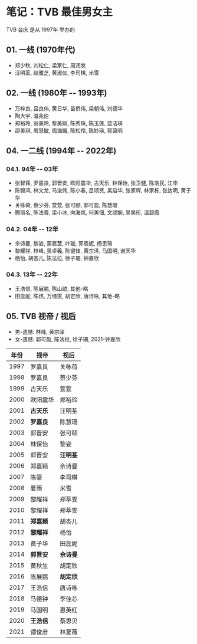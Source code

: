 # 笔记：TVB 最佳男女主

TVB 台庆 是从 1997年 举办的

## 01. 一线 (1970年代)

+ 郑少秋, 刘松仁, 梁家仁, 周润发
+ 汪明荃, 赵雅芝, 黄淑仪, 李司棋, 米雪

## 02. 一线 (1980年 -- 1993年)

+ 万梓良, 吕良伟, 黄日华, 苗侨伟, 梁朝伟, 刘德华
+ 陶大宇, 温兆伦
+ 郑裕玲, 翁美玲, 黎美娴, 陈秀珠, 陈玉莲, 蓝洁瑛
+ 邵美琪, 周慧敏, 周海媚, 陈松伶, 陈妙瑛, 郭蔼明

## 04. 一二线 (1994年 -- 2022年)

### 04.1. 94年 -- 03年

+ 张智霖, 罗嘉良, 郭晋安, 欧阳震华, 古天乐, 林保怡, 张卫健, 陈浩民, 江华
+ 陈锦鸿, 林文龙, 马浚伟, 陈小春, 吕颂贤, 吴启华, 张家辉, 林家栋, 张达明, 黄子华
+ 关咏荷, 蔡少芬, 萱萱, 张可颐, 郭可盈, 陈慧珊
+ 腾丽名, 陈法蓉, 梁小冰, 向海岚, 何美佃, 文颂娴, 吴美珩, 温碧霞

### 04.2. 04年 -- 12年

+ 佘诗曼, 黎姿, 蒙嘉慧, 叶璇, 郭羨妮, 杨思琦
+ 黎耀祥, 林峰, 吴卓羲, 陈键锋, 黄宗泽, 马国明, 谢天华
+ 杨怡, 胡杏儿, 陈法拉, 徐子珊, 钟嘉欣

### 04.3. 13年 -- 22年

+ 王浩信, 陈展鹏, 陈山聪, 其他-略
+ 田蕊妮, 陈炜, 万绮雯, 胡定欣, 唐诗咏, 其他-略

## 05. TVB 视帝 / 视后

+ 男-遗憾: 林峰, 黄宗泽
+ 女-遗憾: 郭可盈, 陈法拉, 徐子珊, 2021-钟嘉欣

|年份|视帝|视后|
|--|--|--|
|1997|罗嘉良|关咏荷|
|1998|罗嘉良|蔡少芬|
|1999|古天乐|萱萱|
|2000|欧阳震华|郑裕玲|
|2001|**古天乐**|汪明荃|
|2002|**罗嘉良**|陈慧珊|
|2003|郭晋安|张可颐|
|2004|林保怡|黎姿|
|2005|郭晋安|**汪明荃**|
|2006|郑嘉颖|佘诗曼|
|2007|陈豪|李司棋|
|2008|夏雨|米雪|
|2009|黎耀祥|郑萃雯|
|2010|黎耀祥|郑萃雯|
|2011|**郑嘉颖**|胡杏儿|
|2012|**黎耀祥**|杨怡|
|2013|黄子华|田蕊妮|
|2014|**郭晋安**|**佘诗曼**|
|2015|黄秋生|胡定欣|
|2016|陈展鹏|**胡定欣**|
|2017|王浩信|唐诗咏|
|2018|马德钟|李佳芯|
|2019|马国明|惠英红|
|2020|**王浩信**|蔡思贝|
|2021|谭俊彦|林夏薇|